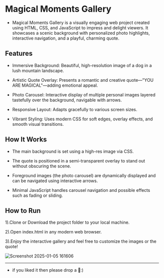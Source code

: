# Magical Moments Gallery
- Magical Moments Gallery is a visually engaging web project created using HTML, CSS, and JavaScript to impress and delight viewers. It showcases a scenic background with personalized photo highlights, interactive navigation, and a playful, charming quote.

## Features
- Immersive Background: Beautiful, high-resolution image of a dog in a lush mountain landscape.

- Artistic Quote Overlay: Presents a romantic and creative quote—"YOU ARE MAGICAL"—adding emotional appeal.

- Photo Carousel: Interactive display of multiple personal images layered tastefully over the background, navigable with arrows.

- Responsive Layout: Adapts gracefully to various screen sizes.

- Vibrant Styling: Uses modern CSS for soft edges, overlay effects, and smooth visual transitions.

## How It Works
- The main background is set using a high-res image via CSS.

- The quote is positioned in a semi-transparent overlay to stand out without obscuring the scene.

- Foreground images (the photo carousel) are dynamically displayed and can be navigated using interactive arrows.

- Minimal JavaScript handles carousel navigation and possible effects such as fading or sliding.

## How to Run
1).Clone or Download the project folder to your local machine.

2).Open index.html in any modern web browser.

3).Enjoy the interactive gallery and feel free to customize the images or the quote!

![Screenshot 2025-01-05 161606](https://github.com/user-attachments/assets/bf6458a5-dc06-4e02-a53c-d07b04cab73c)


---
- if you liked it then please drop a 🌟:)
